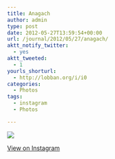 ```yaml
---
title: Anagach
author: admin
type: post
date: 2012-05-27T13:59:54+00:00
url: /journal/2012/05/27/anagach/
aktt_notify_twitter:
  - yes
aktt_tweeted:
  - 1
yourls_shorturl:
  - http://lobban.org/i/i0
categories:
  - Photos
tags:
  - instagram
  - Photos

---
```

![][1]

[View on Instagram][2]

 [1]: http://lobban.org/wp-content/uploads/HLIC/f1b2857609b9e43e453106184291f673.jpg
 [2]: http://instagr.am/p/LIdoNCqlmC/